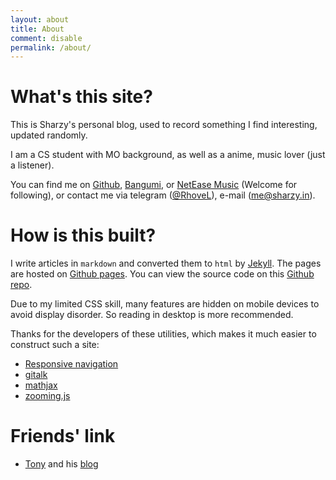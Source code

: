 ```yaml
---
layout: about
title: About
comment: disable
permalink: /about/
---
```


# What's this site?

This is Sharzy's personal blog, used to record something I find interesting, updated randomly. 

I am a CS student with MO background, as well as a anime, music lover (just a listener). 

You can find me on [Github](https://github.com/SharzyL), [Bangumi](https://bangumi.tv/user/430803),
or [NetEase Music](https://music.163.com/#/user/home?id=91540849) (Welcome for following), or contact me via telegram ([@RhoveL](https://t.me/RhoveL)), 
e-mail ([me@sharzy.in](mailto:me@sharzy.in)).


# How is this built?
I write articles in `markdown` and converted them to `html` by [Jekyll](https://jekyllrb.com). 
The pages are hosted on [Github pages](https://pages.github.com). 
You can view the source code on
 this [Github repo](https://github.com/SharzyL/SharzyL.github.io). 
 
Due to my limited CSS skill, many features are hidden on mobile devices to avoid display disorder. 
So reading in desktop is more recommended. 
 
Thanks for the developers of these utilities, which makes it much easier to construct such a site: 
- [Responsive navigation](https://github.com/viljamis/responsive-nav.js)
- [gitalk](https://github.com/gitalk/gitalk)
- [mathjax](https://www.mathjax.org/)
- [zooming.js](https://desmonding.me/zooming/)

# Friends' link

- [Tony](https://github.com/fengtony686) and his [blog](https://fengtony686.github.io/)